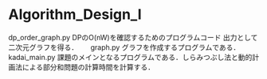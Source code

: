 # Algorithm_Design_I
dp_order_graph.py
DPのO(nW)を確認するためのプログラムコード
出力として二次元グラフを得る．　　
graph.py
グラフを作成するプログラムである．　　
kadai_main.py
課題のメインとなるプログラムである．しらみつぶし法と動的計画法による部分和問題の計算時間を計算する．
